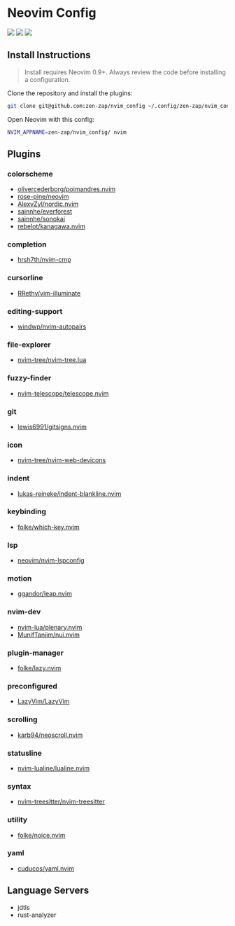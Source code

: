 # Neovim Config

<a href="https://dotfyle.com/zen-zap/nvimconfig"><img src="https://dotfyle.com/zen-zap/nvimconfig/badges/plugins?style=for-the-badge" /></a>
<a href="https://dotfyle.com/zen-zap/nvimconfig"><img src="https://img.shields.io/badge/LEADERKEY-space-22c55e?style=for-the-badge&labelColor=1e40af&logo=neovim&logoColor=green" /></a>
<a href="https://dotfyle.com/zen-zap/nvimconfig"><img src="https://dotfyle.com/zen-zap/nvimconfig/badges/plugin-manager?style=for-the-badge" /></a>


## Install Instructions

 > Install requires Neovim 0.9+. Always review the code before installing a configuration.

Clone the repository and install the plugins:

```sh
git clone git@github.com:zen-zap/nvim_config ~/.config/zen-zap/nvim_config
```

Open Neovim with this config:

```sh
NVIM_APPNAME=zen-zap/nvim_config/ nvim
```

## Plugins

### colorscheme

+ [olivercederborg/poimandres.nvim](https://dotfyle.com/plugins/olivercederborg/poimandres.nvim)
+ [rose-pine/neovim](https://dotfyle.com/plugins/rose-pine/neovim)
+ [AlexvZyl/nordic.nvim](https://dotfyle.com/plugins/AlexvZyl/nordic.nvim)
+ [sainnhe/everforest](https://dotfyle.com/plugins/sainnhe/everforest)
+ [sainnhe/sonokai](https://dotfyle.com/plugins/sainnhe/sonokai)
+ [rebelot/kanagawa.nvim](https://dotfyle.com/plugins/rebelot/kanagawa.nvim)
### completion

+ [hrsh7th/nvim-cmp](https://dotfyle.com/plugins/hrsh7th/nvim-cmp)
### cursorline

+ [RRethy/vim-illuminate](https://dotfyle.com/plugins/RRethy/vim-illuminate)
### editing-support

+ [windwp/nvim-autopairs](https://dotfyle.com/plugins/windwp/nvim-autopairs)
### file-explorer

+ [nvim-tree/nvim-tree.lua](https://dotfyle.com/plugins/nvim-tree/nvim-tree.lua)
### fuzzy-finder

+ [nvim-telescope/telescope.nvim](https://dotfyle.com/plugins/nvim-telescope/telescope.nvim)
### git

+ [lewis6991/gitsigns.nvim](https://dotfyle.com/plugins/lewis6991/gitsigns.nvim)
### icon

+ [nvim-tree/nvim-web-devicons](https://dotfyle.com/plugins/nvim-tree/nvim-web-devicons)
### indent

+ [lukas-reineke/indent-blankline.nvim](https://dotfyle.com/plugins/lukas-reineke/indent-blankline.nvim)
### keybinding

+ [folke/which-key.nvim](https://dotfyle.com/plugins/folke/which-key.nvim)
### lsp

+ [neovim/nvim-lspconfig](https://dotfyle.com/plugins/neovim/nvim-lspconfig)
### motion

+ [ggandor/leap.nvim](https://dotfyle.com/plugins/ggandor/leap.nvim)
### nvim-dev

+ [nvim-lua/plenary.nvim](https://dotfyle.com/plugins/nvim-lua/plenary.nvim)
+ [MunifTanjim/nui.nvim](https://dotfyle.com/plugins/MunifTanjim/nui.nvim)
### plugin-manager

+ [folke/lazy.nvim](https://dotfyle.com/plugins/folke/lazy.nvim)
### preconfigured

+ [LazyVim/LazyVim](https://dotfyle.com/plugins/LazyVim/LazyVim)
### scrolling

+ [karb94/neoscroll.nvim](https://dotfyle.com/plugins/karb94/neoscroll.nvim)
### statusline

+ [nvim-lualine/lualine.nvim](https://dotfyle.com/plugins/nvim-lualine/lualine.nvim)
### syntax

+ [nvim-treesitter/nvim-treesitter](https://dotfyle.com/plugins/nvim-treesitter/nvim-treesitter)
### utility

+ [folke/noice.nvim](https://dotfyle.com/plugins/folke/noice.nvim)
### yaml

+ [cuducos/yaml.nvim](https://dotfyle.com/plugins/cuducos/yaml.nvim)
## Language Servers

+ jdtls
+ rust-analyzer
